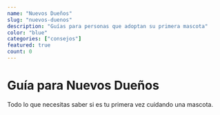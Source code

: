 ```yaml
---
name: "Nuevos Dueños"
slug: "nuevos-duenos"
description: "Guías para personas que adoptan su primera mascota"
color: "blue"
categories: ["consejos"]
featured: true
count: 0
---
```


# Guía para Nuevos Dueños

Todo lo que necesitas saber si es tu primera vez cuidando una mascota.
